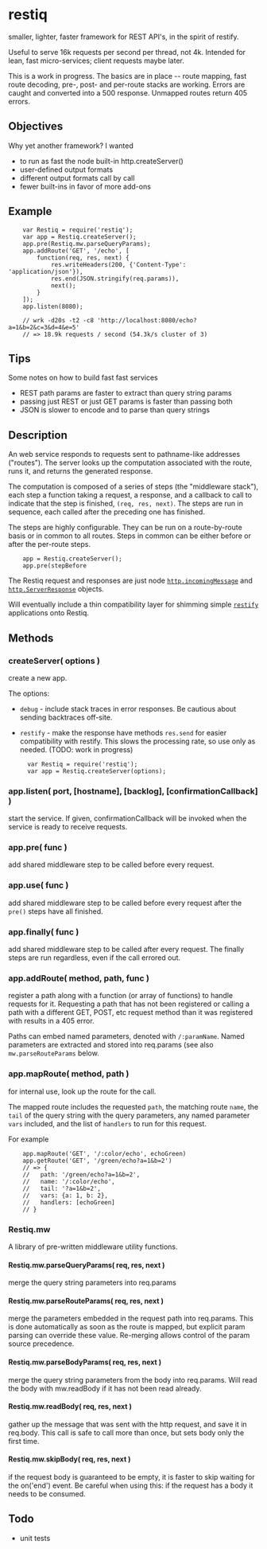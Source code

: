 restiq
======

smaller, lighter, faster framework for REST API's, in the spirit of restify.

Useful to serve 16k requests per second per thread, not 4k.  Intended for
lean, fast micro-services; client requests maybe later.

This is a work in progress.  The basics are in place -- route mapping, fast
route decoding, pre-, post- and per-route stacks are working.  Errors are caught
and converted into a 500 response.  Unmapped routes return 405 errors.


Objectives
----------

Why yet another framework?  I wanted

- to run as fast the node built-in http.createServer()
- user-defined output formats
- different output formats call by call
- fewer built-ins in favor of more add-ons


Example
-------

        var Restiq = require('restiq');
        var app = Restiq.createServer();
        app.pre(Restiq.mw.parseQueryParams);
        app.addRoute('GET', '/echo', [
            function(req, res, next) {
                res.writeHeaders(200, {'Content-Type': 'application/json'}),
                res.end(JSON.stringify(req.params)),
                next();
            }
        ]);
        app.listen(8080);

        // wrk -d20s -t2 -c8 'http://localhost:8080/echo?a=1&b=2&c=3&d=4&e=5'
        // => 18.9k requests / second (54.3k/s cluster of 3)


Tips
----

Some notes on how to build fast fast services

- REST path params are faster to extract than query string params
- passing just REST or just GET params is faster than passing both
- JSON is slower to encode and to parse than query strings

Description
-----------

An web service responds to requests sent to pathname-like addresses
("routes").  The server looks up the computation associated with the route,
runs it, and returns the generated response.

The computation is composed of a series of steps (the "middleware stack"),
each step a function taking a request, a response, and a callback to call to
indicate that the step is finished, `(req, res, next)`.  The steps are run in
sequence, each called after the preceding one has finished.

The steps are highly configurable.  They can be run on a route-by-route basis
or in common to all routes.  Steps in common can be either before or after the
per-route steps.

        app = Restiq.createServer();
        app.pre(stepBefore

The Restiq request and responses are just node
[`http.incomingMessage`](https://www.nodejs.org/api/http.html#http_http_incomingmessage)
and
[`http.ServerResponse`](https://www.nodejs.org/api/http.html#http_class_http_serverresponse)
objects.

Will eventually include a thin compatibility layer for shimming simple
[`restify`](https://www.npmjs.org/package/restify)
applications onto Restiq.


Methods
-------

### createServer( options )

create a new app.

The options:

- `debug` - include stack traces in error responses.  Be cautious about
   sending backtraces off-site.
- `restify` - make the response have methods `res.send` for easier
   compatibility with restify.  This slows the processing rate, so use only as
   needed.  (TODO: work in progress)

        var Restiq = require('restiq');
        var app = Restiq.createServer(options);

### app.listen( port, [hostname], [backlog], [confirmationCallback] )

start the service.  If given, confirmationCallback will be invoked when the
service is ready to receive requests.

### app.pre( func )

add shared middleware step to be called before every request.

### app.use( func )

add shared middleware step to be called before every request after the `pre()`
steps have all finished.

### app.finally( func )

add shared middleware step to be called after every request.  The finally
steps are run regardless, even if the call errored out.

### app.addRoute( method, path, func )

register a path along with a function (or array of functions) to handle
requests for it.  Requesting a path that has not been registered or calling a
path with a different GET, POST, etc request method than it was registered
with results in a 405 error.

Paths can embed named parameters, denoted with `/:paramName`.  Named
parameters are extracted and stored into req.params (see also
`mw.parseRouteParams` below.

### app.mapRoute( method, path )

for internal use, look up the route for the call.

The mapped route includes the requested `path`, the matching route `name`, the
`tail` of the query string with the query parameters, any named parameter
`vars` included, and the list of `handlers` to run for this request.

For example

        app.mapRoute('GET', '/:color/echo', echoGreen)
        app.getRoute('GET', '/green/echo?a=1&b=2')
        // => {
        //   path: '/green/echo?a=1&b=2',
        //   name: '/:color/echo',
        //   tail: '?a=1&b=2',
        //   vars: {a: 1, b: 2},
        //   handlers: [echoGreen]
        // }

### Restiq.mw

A library of pre-written middleware utility functions.

#### Restiq.mw.parseQueryParams( req, res, next )

merge the query string parameters into req.params

#### Restiq.mw.parseRouteParams( req, res, next )

merge the parameters embedded in the request path into req.params.  This is
done automatically as soon as the route is mapped, but explicit param parsing
can override these value.  Re-merging allows control of the param source
precedence.

#### Restiq.mw.parseBodyParams( req, res, next )

merge the query string parameters from the body into req.params.  Will read
the body with mw.readBody if it has not been read already.

#### Restiq.mw.readBody( req, res, next )

gather up the message that was sent with the http request, and save it in
req.body.  This call is safe to call more than once, but sets body only the
first time.

#### Restiq.mw.skipBody( req, res, next )

if the request body is guaranteed to be empty, it is faster to skip waiting
for the on('end') event.  Be careful when using this:  if the request has a
body it needs to be consumed.


Todo
----

- unit tests

